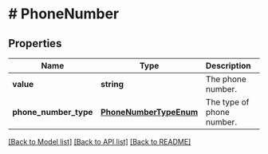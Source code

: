 # # PhoneNumber

## Properties

Name | Type | Description | Notes
------------ | ------------- | ------------- | -------------
**value** | **string** | The phone number. | [optional]
**phone_number_type** | [**PhoneNumberTypeEnum**](PhoneNumberTypeEnum.md) | The type of phone number. | [optional]

[[Back to Model list]](../../README.md#models) [[Back to API list]](../../README.md#endpoints) [[Back to README]](../../README.md)
